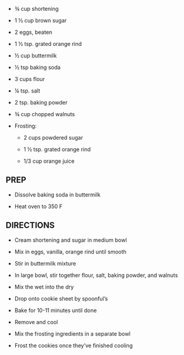 - ¾ cup shortening

- 1 ½ cup brown sugar

- 2 eggs, beaten

- 1 ½ tsp. grated orange rind

- ½ cup buttermilk

- ½ tsp baking soda

- 3 cups flour

- ¼ tsp. salt

- 2 tsp. baking powder

- ¾ cup chopped walnuts

- Frosting:

    - 2 cups powdered sugar

    - 1 ½ tsp. grated orange rind

    - 1/3 cup orange juice

## PREP

- Dissolve baking soda in buttermilk

- Heat oven to 350 F

## DIRECTIONS

- Cream shortening and sugar in medium bowl

- Mix in eggs, vanilla, orange rind until smooth

- Stir in buttermilk mixture

- In large bowl, stir together flour, salt, baking powder, and walnuts

- Mix the wet into the dry

- Drop onto cookie sheet by spoonful’s

- Bake for 10-11 minutes until done

- Remove and cool

- Mix the frosting ingredients in a separate bowl

- Frost the cookies once they’ve finished cooling
